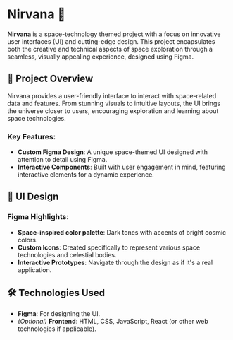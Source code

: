 # Nirvana 🚀

**Nirvana** is a space-technology themed project with a focus on innovative user interfaces (UI) and cutting-edge design. This project encapsulates both the creative and technical aspects of space exploration through a seamless, visually appealing experience, designed using Figma.

## 🌌 Project Overview

Nirvana provides a user-friendly interface to interact with space-related data and features. From stunning visuals to intuitive layouts, the UI brings the universe closer to users, encouraging exploration and learning about space technologies.

### Key Features:
- **Custom Figma Design**: A unique space-themed UI designed with attention to detail using Figma.
- **Interactive Components**: Built with user engagement in mind, featuring interactive elements for a dynamic experience.

## 🎨 UI Design

### Figma Highlights:
- **Space-inspired color palette**: Dark tones with accents of bright cosmic colors.
- **Custom Icons**: Created specifically to represent various space technologies and celestial bodies.
- **Interactive Prototypes**: Navigate through the design as if it's a real application.

## 🛠️ Technologies Used
- **Figma**: For designing the UI.
- *(Optional)* **Frontend**: HTML, CSS, JavaScript, React (or other web technologies if applicable).

